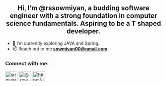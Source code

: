<h2 align="center">Hi, I’m @rssowmiyan, a budding software engineer with a strong foundation in computer science fundamentals. Aspiring to be a T shaped developer.</h1>

- 🌱 I’m currently exploring JAVA and Spring.
- 📫 Reach out to me **sowmiyan00@gmail.com**

<h3 align="left">Connect with me:</h3>
<p align="left">
<a href="https://linkedin.com/in/srinivasa-sowmiyan" target="blank"><img align="center" src="https://raw.githubusercontent.com/rahuldkjain/github-profile-readme-generator/master/src/images/icons/Social/linked-in-alt.svg" alt="srinivasa-sowmiyan" height="30" width="40" /></a>
<a href="https://hashnode.com/@sowmiyan" target="blank"><img align="center" src="https://raw.githubusercontent.com/rahuldkjain/github-profile-readme-generator/master/src/images/icons/Social/hashnode.svg" alt="@sowmiyan" height="30" width="40" /></a>
<a href="https://leetcode.com/sowmiyan/" target="blank"><img align="center" src="https://raw.githubusercontent.com/rahuldkjain/github-profile-readme-generator/master/src/images/icons/Social/leet-code.svg" alt="https://leetcode.com/sowmiyan/" height="30" width="40" /></a>
</p>


<!---
rssowmiyan/rssowmiyan is a ✨ special ✨ repository because its `README.md` (this file) appears on your GitHub profile.
You can click the Preview link to take a look at your changes.
--->
